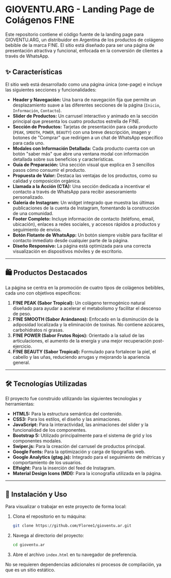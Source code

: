 # GIOVENTU.ARG - Landing Page de Colágenos F\!NE

Este repositorio contiene el código fuente de la landing page para GIOVENTU.ARG, un distribuidor en Argentina de los productos de colágeno bebible de la marca F\!NE. El sitio está diseñado para ser una página de presentación atractiva y funcional, enfocada en la conversión de clientes a través de WhatsApp.

## ✨ Características

El sitio web está desarrollado como una página única (one-page) e incluye las siguientes secciones y funcionalidades:

  * **Header y Navegación:** Una barra de navegación fija que permite un desplazamiento suave a las diferentes secciones de la página (`Inicio`, `Información`, `Contacto`).
  * **Slider de Productos:** Un carrusel interactivo y animado en la sección principal que presenta los cuatro productos estrella de F\!NE.
  * **Sección de Productos:** Tarjetas de presentación para cada producto (`PEAK`, `SMOOTH`, `POWER`, `BEAUTY`) con una breve descripción, imagen y botones de "Comprar" que redirigen a un chat de WhatsApp específico para cada uno.
  * **Modales con Información Detallada:** Cada producto cuenta con un botón "saber más" que abre una ventana modal con información detallada sobre sus beneficios y características.
  * **Guía de Preparación:** Una sección visual que explica en 3 sencillos pasos cómo consumir el producto.
  * **Propuesta de Valor:** Destaca las ventajas de los productos, como su calidad y composición orgánica.
  * **Llamada a la Acción (CTA):** Una sección dedicada a incentivar el contacto a través de WhatsApp para recibir asesoramiento personalizado.
  * **Galería de Instagram:** Un widget integrado que muestra las últimas publicaciones de la cuenta de Instagram, fomentando la construcción de una comunidad.
  * **Footer Completo:** Incluye información de contacto (teléfono, email, ubicación), enlaces a redes sociales, y accesos rápidos a productos y seguimiento de envíos.
  * **Botón Flotante de WhatsApp:** Un botón siempre visible para facilitar el contacto inmediato desde cualquier parte de la página.
  * **Diseño Responsivo:** La página está optimizada para una correcta visualización en dispositivos móviles y de escritorio.

-----

## 🛍️ Productos Destacados

La página se centra en la promoción de cuatro tipos de colágenos bebibles, cada uno con objetivos específicos:

1.  **F\!NE PEAK (Sabor Tropical):** Un colágeno termogénico natural diseñado para ayudar a acelerar el metabolismo y facilitar el descenso de peso.
2.  **F\!NE SMOOTH (Sabor Arándanos):** Enfocado en la disminución de la adiposidad localizada y la eliminación de toxinas. No contiene azúcares, carbohidratos ni grasas.
3.  **F\!NE POWER (Sabor Frutos Rojos):** Orientado a la salud de las articulaciones, el aumento de la energía y una mejor recuperación post-ejercicio.
4.  **F\!NE BEAUTY (Sabor Tropical):** Formulado para fortalecer la piel, el cabello y las uñas, reduciendo arrugas y mejorando la apariencia general.

-----

## 🛠️ Tecnologías Utilizadas

El proyecto fue construido utilizando las siguientes tecnologías y herramientas:

  * **HTML5:** Para la estructura semántica del contenido.
  * **CSS3:** Para los estilos, el diseño y las animaciones.
  * **JavaScript:** Para la interactividad, las animaciones del slider y la funcionalidad de los componentes.
  * **Bootstrap 5:** Utilizado principalmente para el sistema de grid y los componentes modales.
  * **Swiper.js:** Para la creación del carrusel de productos principal.
  * **Google Fonts:** Para la optimización y carga de tipografías web.
  * **Google Analytics (gtag.js):** Integrado para el seguimiento de métricas y comportamiento de los usuarios.
  * **Elfsight:** Para la inserción del feed de Instagram.
  * **Material Design Icons (MDI):** Para la iconografía utilizada en la página.

-----

## 🚀 Instalación y Uso

Para visualizar o trabajar en este proyecto de forma local:

1.  Clona el repositorio en tu máquina:
    ```bash
    git clone https://github.com/Floree1/gioventu.ar.git
    ```
2.  Navega al directorio del proyecto:
    ```bash
    cd gioventu.ar
    ```
3.  Abre el archivo `index.html` en tu navegador de preferencia.

No se requieren dependencias adicionales ni procesos de compilación, ya que es un sitio estático.
